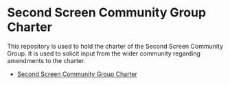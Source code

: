 Second Screen Community Group Charter
=======

This repository is used to hold the charter of the Second Screen Community
Group.  It is used to solicit input from the wider community regarding
amendments to the charter.

* [Second Screen Community Group Charter](https://webscreens.github.io/cg-charter/)
